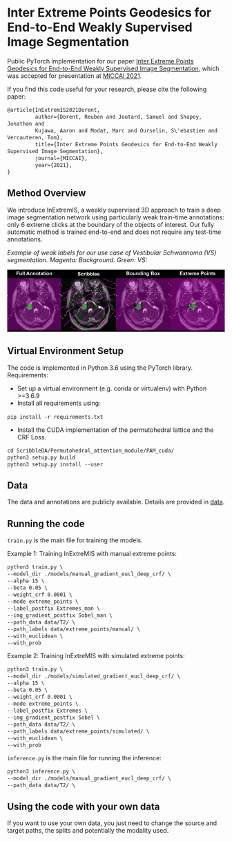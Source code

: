 #  Inter Extreme Points Geodesics for End-to-End Weakly Supervised Image Segmentation

Public PyTorch implementation for our paper [Inter Extreme Points Geodesics for End-to-End Weakly Supervised Image Segmentation](https://arxiv.org/abs/2107.00583), 
which was accepted for presentation at [MICCAI 2021](https://www.miccai2021.org). 

If you find this code useful for your research, please cite the following paper:

```
@article{InExtremIS2021Dorent,
         author={Dorent, Reuben and Joutard, Samuel and Shapey, Jonathan and
         Kujawa, Aaron and Modat, Marc and Ourselin, S\'ebastien and Vercauteren, Tom},
         title={Inter Extreme Points Geodesics for End-to-End Weakly Supervised Image Segmentation},
         journal={MICCAI},
         year={2021},
}
```

## Method Overview
We introduce InExtremIS, a weakly supervised 3D approach to train a deep image segmentation network using particularly weak train-time annotations: only 6 extreme clicks at the boundary of the objects of interest. Our fully automatic method is trained end-to-end and does not require any test-time annotations. 

*Example of weak labels for our use case of Vestibular Schwannoma (VS) segmentation. Magenta: Background. Green: VS:*
<p align="center">
  <img src="figs/supervision_comparision.png">
</p>



## Virtual Environment Setup

The code is implemented in Python 3.6 using the PyTorch library. 
Requirements:

 * Set up a virtual environment (e.g. conda or virtualenv) with Python >=3.6.9
 * Install all requirements using:
  
  ````pip install -r requirements.txt````
 * Install the CUDA implementation of the permutohedral lattice and the CRF Loss.
````
cd ScribbleDA/Permutohedral_attention_module/PAM_cuda/
python3 setup.py build
python3 setup.py install --user
````
  

## Data

The data and annotations are publicly available. Details are provided in [data](/data/).

## Running the code
`train.py` is the main file for training the models.

Example 1: Training InExtreMIS with manual extreme points:
```` 
python3 train.py \
--model_dir ./models/manual_gradient_eucl_deep_crf/ \
--alpha 15 \
--beta 0.05 \
--weight_crf 0.0001 \
--mode extreme_points \
--label_postfix Extremes_man \
--img_gradient_postfix Sobel_man \
--path_data data/T2/ \
--path_labels data/extreme_points/manual/ \
--with_euclidean \
--with_prob
````
Example 2: Training InExtreMIS with simulated extreme points:
````  
python3 train.py \
--model_dir ./models/simulated_gradient_eucl_deep_crf/ \
--alpha 15 \
--beta 0.05 \
--weight_crf 0.0001 \
--mode extreme_points \
--label_postfix Extremes \
--img_gradient_postfix Sobel \
--path_data data/T2/ \
--path_labels data/extreme_points/simulated/ \
--with_euclidean \
--with_prob
````

`inference.py` is the main file for running the inference:
````
python3 inference.py \
--model_dir ./models/manual_gradient_eucl_deep_crf/ \
--path_data data/T2/ \
````
 
## Using the code with your own data

If you want to use your own data, you just need to change the source and target paths, 
the splits and potentially the modality used.
